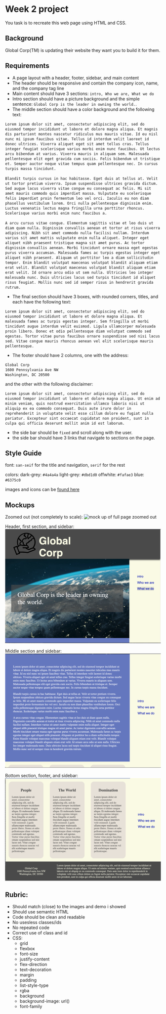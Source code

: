 # Week 2 project

You task is to recreate this web page using HTML and CSS.

## Background

Global Corp(TM) is updating their website they want you to build it for them.

## Requirements
* A page layout with a header, footer, sidebar, and main content
* The header should be responsive and contain the company icon, name, and the company tag line
* Main content should have 3 sections: `intro, Who we are, What we do`
* Intro section should have a picture background and the simple sentence: `Global Corp is the leader in owning the world.`.
* The middle section should have a color background and the following text:
```
Lorem ipsum dolor sit amet, consectetur adipiscing elit, sed do eiusmod tempor incididunt ut labore et dolore magna aliqua. Et magnis dis parturient montes nascetur ridiculus mus mauris vitae. Id eu nisl nunc mi ipsum faucibus vitae. Tellus id interdum velit laoreet id donec ultrices. Viverra aliquet eget sit amet tellus cras. Tellus integer feugiat scelerisque varius morbi enim nunc faucibus. Ut lectus arcu bibendum at varius. Viverra mauris in aliquam sem. Malesuada pellentesque elit eget gravida cum sociis. Felis bibendum ut tristique et. Semper auctor neque vitae tempus quam pellentesque nec. In cursus turpis massa tincidunt.

Blandit turpis cursus in hac habitasse. Eget duis at tellus at. Velit ut tortor pretium viverra. Ipsum suspendisse ultrices gravida dictum. Sed augue lacus viverra vitae congue eu consequat ac felis. Mi sit amet mauris commodo quis imperdiet massa. Vulputate eu scelerisque felis imperdiet proin fermentum leo vel orci. Iaculis eu non diam phasellus vestibulum lorem. Orci nulla pellentesque dignissim enim. Luctus venenatis lectus magna fringilla urna porttitor rhoncus. Scelerisque varius morbi enim nunc faucibus a.

A arcu cursus vitae congue. Elementum sagittis vitae et leo duis ut diam quam nulla. Dignissim convallis aenean et tortor at risus viverra adipiscing. Nibh sit amet commodo nulla facilisi nullam. Interdum varius sit amet mattis vulputate enim nulla aliquet. Integer eget aliquet nibh praesent tristique magna sit amet purus. Ac tortor dignissim convallis aenean. Morbi tincidunt ornare massa eget egestas purus viverra accumsan. Malesuada fames ac turpis egestas integer eget aliquet nibh praesent. Aliquam ut porttitor leo a diam sollicitudin tempor. Enim blandit volutpat maecenas volutpat blandit aliquam etiam erat velit. Blandit volutpat maecenas volutpat blandit aliquam etiam erat velit. Id ornare arcu odio ut sem nulla. Ultricies leo integer malesuada nunc. Duis ultricies lacus sed turpis tincidunt id aliquet risus feugiat. Mollis nunc sed id semper risus in hendrerit gravida rutrum.
```
* The final section should have 3 boxes, with rounded corners, titles, and each have the following text:
```
Lorem ipsum dolor sit amet, consectetur adipiscing elit, sed do eiusmod tempor incididunt ut labore et dolore magna aliqua. Et malesuada fames ac turpis egestas integer. Sem fringilla ut morbi tincidunt augue interdum velit euismod. Ligula ullamcorper malesuada proin libero. Donec et odio pellentesque diam volutpat commodo sed egestas. Tortor vitae purus faucibus ornare suspendisse sed nisi lacus sed. Vitae congue mauris rhoncus aenean vel elit scelerisque mauris pellentesque.
```
* The footer should have 2 columns, one with the address: 
```
Global Corp
1600 Pennsylvania Ave NW
Washington, DC 20500
```
and the other with the following disclaimer:
```
Lorem ipsum dolor sit amet, consectetur adipiscing elit, sed do eiusmod tempor incididunt ut labore et dolore magna aliqua. Ut enim ad minim veniam, quis nostrud exercitation ullamco laboris nisi ut aliquip ex ea commodo consequat. Duis aute irure dolor in reprehenderit in voluptate velit esse cillum dolore eu fugiat nulla pariatur. Excepteur sint occaecat cupidatat non proident, sunt in culpa qui officia deserunt mollit anim id est laborum.
```
* the side bar should be `fixed` and scroll along with the user.
* the side bar should have 3 links that navigate to sections on the page.

## Style Guide

font: `san-seif` for the title and navigation, `serif` for the rest

colors:
dark-grey: `#4a4a4a`
light-grey: `#dbd1d0`
offwhite: `#fafae3`
blue: `#6375c0`

images and icons can be [found here](https://github.com/kevinatown/nupaths_web_app/blob/main/week2/projects/resources)

## Mockups
Zoomed out (not completely to scale): 
![mock up of full page zoomed out](https://github.com/kevinatown/nupaths_web_app/blob/main/week2/project/week2_proj_zoomed.png?raw=true)

Header, first section, and sidebar:
![Header, first section, and sidebar](https://github.com/kevinatown/nupaths_web_app/blob/main/week2/project/resources/week2_proj_top.png?raw=true)

Middle section and sidebar:
![Middle section and sidebar](https://github.com/kevinatown/nupaths_web_app/blob/main/week2/project/resources/week2_proj_mid.png?raw=true)

Bottom section, footer, and sidebar:
![Bottom section, footer, and sidebar](https://github.com/kevinatown/nupaths_web_app/blob/main/week2/project/resources/week2_proj_bottom.png?raw=true)

## Rubric:
- Should match (close) to the images and demo i showed
- Should use semantic HTML
- Code should be clean and readable
- No usesless classes/ids
- No repeated code
- Correct use of class and id
- CSS:
  + grid
  + flexbox
  + font-size
  + justify-content
  + flex-direction
  + text-decoration
  + margin
  + padding
  + list-style-type
  + rgba
  + background
  + background-image: url()
  + font-family
